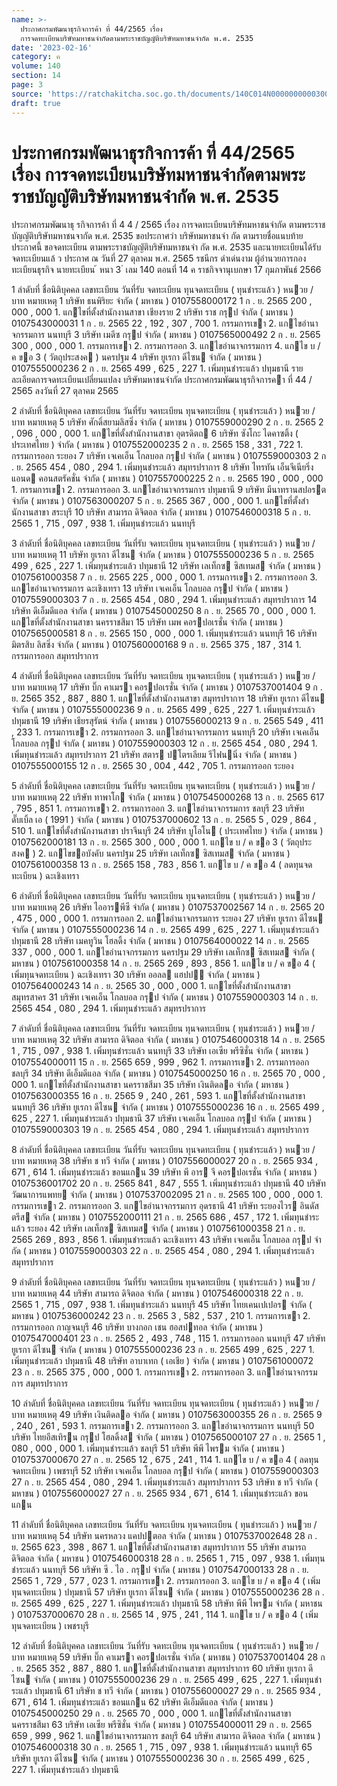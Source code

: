 ```yaml
---
name: >-
  ประกาศกรมพัฒนาธุรกิจการค้า ที่ 44/2565 เรื่อง
  การจดทะเบียนบริษัทมหาชนจำกัดตามพระราชบัญญัติบริษัทมหาชนจำกัด พ.ศ. 2535
date: '2023-02-16'
category: ค
volume: 140
section: 14
page: 3
source: 'https://ratchakitcha.soc.go.th/documents/140C014N0000000000300.pdf'
draft: true
---
```


# ประกาศกรมพัฒนาธุรกิจการค้า ที่ 44/2565 เรื่อง การจดทะเบียนบริษัทมหาชนจำกัดตามพระราชบัญญัติบริษัทมหาชนจำกัด พ.ศ. 2535

ประกาศกรมพัฒนาธุ รกิจการค้า ที่ 4 4 / 2565 เรื่อง การจดทะเบียนบริษัทมหาชนจำกัด ตามพระราชบัญญัติบริษัทมหาชนจากัด พ.ศ. 2535 ขอประกาศว่า บริษัทมหาชนจำ กัด ตามรายชื่อแนบท้ายประกาศนี้ ขอจดทะเบียน ตามพระราชบัญญัติบริษัทมหาชนจำ กัด พ.ศ. 2535 และนายทะเบียนได้รับจดทะเบียนแล้ ว ประกาศ ณ วันที่ 27 ตุลาคม พ.ศ. 2565 รชนีกร ดำเด่นงาม ผู้อำนวยการกองทะเบียนธุรกิจ นายทะเบียน ้ หนา 3 ่ เลม 140 ตอนที่ 14 ค ราชกิจจานุเบกษา 17 กุมภาพันธ์ 2566

1 ลําดับที่ ชื่อนิติบุคคล เลขทะเบียน วันที่รับ จดทะเบียน ทุนจดทะเบียน ( ทุนชําระแล้ว ) หนวย / บาท หมายเหตุ 1 บริษัท ธนพิริยะ จํากัด ( มหาชน ) 0107558000172 1 ก . ย. 2565 200 , 000 , 000 1. แกไขที่ตั้งสํานักงานสาขา เชียงราย 2 บริษัท ราช กรุป จํากัด ( มหาชน ) 0107543000031 1 ก . ย. 2565 22 , 192 , 307 , 700 1. กรรมการเขา 2. แกไขอํานาจกรรมการ นนทบุรี 3 บริษัท เมดีซ กรุป จํากัด ( มหาชน ) 0107565000492 2 ก . ย. 2565 300 , 000 , 000 1. กรรมการเขา 2. กรรมการออก 3. แกไขอํานาจกรรมการ 4. แกไข บ / ค ขอ 3 ( วัตถุประสงค ) นครปฐม 4 บริษัท ยูเรกา ดีไซน จํากัด ( มหาชน ) 0107555000236 2 ก . ย. 2565 499 , 625 , 227 1. เพิ่มทุนชําระแล้ว ปทุมธานี รายละเอียดการจดทะเบียนเปลี่ยนแปลง บริษัทมหาชนจํากัด ประกาศกรมพัฒนาธุรกิจการคา ที่ 44 / 2565 ลงวันที่ 27 ตุลาคม 2565

2 ลําดับที่ ชื่อนิติบุคคล เลขทะเบียน วันที่รับ จดทะเบียน ทุนจดทะเบียน ( ทุนชําระแล้ว ) หนวย / บาท หมายเหตุ 5 บริษัท ศักดิ์สยามลิสซิ่ง จํากัด ( มหาชน ) 0107559000290 2 ก . ย. 2565 2 , 096 , 000 , 000 1. แกไขที่ตั้งสํานักงานสาขา อุตรดิตถ 6 บริษัท ซังโกะ ไดคาซติ้ง ( ประเทศไทย ) จํากัด ( มหาชน ) 0107552000235 2 ก . ย. 2565 158 , 331 , 722 1. กรรมการออก ระยอง 7 บริษัท เจเคเอ็น โกลบอล กรุป จํากัด ( มหาชน ) 0107559000303 2 ก . ย. 2565 454 , 080 , 294 1. เพิ่มทุนชําระแล้ว สมุทรปราการ 8 บริษัท ไทรทัน เอ็นจีเนียริ่ง แอนด คอนสตรัคชั่น จํากัด ( มหาชน ) 0107557000225 2 ก . ย. 2565 190 , 000 , 000 1. กรรมการเขา 2. กรรมการออก 3. แกไขอํานาจกรรมการ ปทุมธานี 9 บริษัท มีนาทรานสปอรต จํากัด ( มหาชน ) 0107563000207 5 ก . ย. 2565 367 , 000 , 000 1. แกไขที่ตั้งสํานักงานสาขา สระบุรี 10 บริษัท สามารถ ดิจิตอล จํากัด ( มหาชน ) 0107546000318 5 ก . ย. 2565 1 , 715 , 097 , 938 1. เพิ่มทุนชําระแล้ว นนทบุรี

3 ลําดับที่ ชื่อนิติบุคคล เลขทะเบียน วันที่รับ จดทะเบียน ทุนจดทะเบียน ( ทุนชําระแล้ว ) หนวย / บาท หมายเหตุ 11 บริษัท ยูเรกา ดีไซน จํากัด ( มหาชน ) 0107555000236 5 ก . ย. 2565 499 , 625 , 227 1. เพิ่มทุนชําระแล้ว ปทุมธานี 12 บริษัท เลเท็กซ ซิสเทมส จํากัด ( มหาชน ) 0107561000358 7 ก . ย. 2565 225 , 000 , 000 1. กรรมการเขา 2. กรรมการออก 3. แกไขอํานาจกรรมการ ฉะเชิงเทรา 13 บริษัท เจเคเอ็น โกลบอล กรุป จํากัด ( มหาชน ) 0107559000303 7 ก . ย. 2565 454 , 080 , 294 1. เพิ่มทุนชําระแล้ว สมุทรปราการ 14 บริษัท ดีเอ็มดีแอล จํากัด ( มหาชน ) 0107545000250 8 ก . ย. 2565 70 , 000 , 000 1. แกไขที่ตั้งสํานักงานสาขา นครราชสีมา 15 บริษัท เมพ คอรปอเรชั่น จํากัด ( มหาชน ) 0107565000581 8 ก . ย. 2565 150 , 000 , 000 1. เพิ่มทุนชําระแล้ว นนทบุรี 16 บริษัท มิตรสิบ ลิสซิ่ง จํากัด ( มหาชน ) 0107560000168 9 ก . ย. 2565 375 , 187 , 314 1. กรรมการออก สมุทรปราการ

4 ลําดับที่ ชื่อนิติบุคคล เลขทะเบียน วันที่รับ จดทะเบียน ทุนจดทะเบียน ( ทุนชําระแล้ว ) หนวย / บาท หมายเหตุ 17 บริษัท บิ๊ก คาเมรา คอรปอเรชั่น จํากัด ( มหาชน ) 0107537001404 9 ก . ย. 2565 352 , 887 , 880 1. แกไขที่ตั้งสํานักงานสาขา สมุทรปราการ 18 บริษัท ยูเรกา ดีไซน จํากัด ( มหาชน ) 0107555000236 9 ก . ย. 2565 499 , 625 , 227 1. เพิ่มทุนชําระแล้ว ปทุมธานี 19 บริษัท เธียรสุรัตน์ จํากัด ( มหาชน ) 0107556000213 9 ก . ย. 2565 549 , 411 , 233 1. กรรมการเขา 2. กรรมการออก 3. แกไขอํานาจกรรมการ นนทบุรี 20 บริษัท เจเคเอ็น โกลบอล กรุป จํากัด ( มหาชน ) 0107559000303 12 ก . ย. 2565 454 , 080 , 294 1. เพิ่มทุนชําระแล้ว สมุทรปราการ 21 บริษัท สตาร ปโตรเลียม รีไฟนนิ่ง จํากัด ( มหาชน ) 0107555000155 12 ก . ย. 2565 30 , 004 , 442 , 705 1. กรรมการออก ระยอง

5 ลําดับที่ ชื่อนิติบุคคล เลขทะเบียน วันที่รับ จดทะเบียน ทุนจดทะเบียน ( ทุนชําระแล้ว ) หนวย / บาท หมายเหตุ 22 บริษัท ทาพาโก จํากัด ( มหาชน ) 0107545000268 13 ก . ย. 2565 617 , 795 , 851 1. กรรมการเขา 2. กรรมการออก 3. แกไขอํานาจกรรมการ ชลบุรี 23 บริษัท ดั๊บเบิ้ล เอ ( 1991 ) จํากัด ( มหาชน ) 0107537000602 13 ก . ย. 2565 5 , 029 , 864 , 510 1. แกไขที่ตั้งสํานักงานสาขา ปราจีนบุรี 24 บริษัท บูโอโน ( ประเทศไทย ) จํากัด ( มหาชน ) 0107562000181 13 ก . ย. 2565 300 , 000 , 000 1. แกไข บ / ค ขอ 3 ( วัตถุประสงค ) 2. แกไขขอบังคับ นครปฐม 25 บริษัท เลเท็กซ ซิสเทมส จํากัด ( มหาชน ) 0107561000358 13 ก . ย. 2565 158 , 783 , 856 1. แกไข บ / ค ขอ 4 ( ลดทุนจดทะเบียน ) ฉะเชิงเทรา

6 ลําดับที่ ชื่อนิติบุคคล เลขทะเบียน วันที่รับ จดทะเบียน ทุนจดทะเบียน ( ทุนชําระแล้ว ) หนวย / บาท หมายเหตุ 26 บริษัท ไออารพีซี จํากัด ( มหาชน ) 0107537002567 14 ก . ย. 2565 20 , 475 , 000 , 000 1. กรรมการออก 2. แกไขอํานาจกรรมการ ระยอง 27 บริษัท ยูเรกา ดีไซน จํากัด ( มหาชน ) 0107555000236 14 ก . ย. 2565 499 , 625 , 227 1. เพิ่มทุนชําระแล้ว ปทุมธานี 28 บริษัท เมคทูวิน โฮลดิ้ง จํากัด ( มหาชน ) 0107564000022 14 ก . ย. 2565 337 , 000 , 000 1. แกไขอํานาจกรรมการ นครปฐม 29 บริษัท เลเท็กซ ซิสเทมส จํากัด ( มหาชน ) 0107561000358 14 ก . ย. 2565 269 , 893 , 856 1. แกไข บ / ค ขอ 4 ( เพิ่มทุนจดทะเบียน ) ฉะเชิงเทรา 30 บริษัท ออลล แฮปป จํากัด ( มหาชน ) 0107564000243 14 ก . ย. 2565 30 , 000 , 000 1. แกไขที่ตั้งสํานักงานสาขา สมุทรสาคร 31 บริษัท เจเคเอ็น โกลบอล กรุป จํากัด ( มหาชน ) 0107559000303 14 ก . ย. 2565 454 , 080 , 294 1. เพิ่มทุนชําระแล้ว สมุทรปราการ

7 ลําดับที่ ชื่อนิติบุคคล เลขทะเบียน วันที่รับ จดทะเบียน ทุนจดทะเบียน ( ทุนชําระแล้ว ) หนวย / บาท หมายเหตุ 32 บริษัท สามารถ ดิจิตอล จํากัด ( มหาชน ) 0107546000318 14 ก . ย. 2565 1 , 715 , 097 , 938 1. เพิ่มทุนชําระแล้ว นนทบุรี 33 บริษัท เอเซีย พรีซิชั่น จํากัด ( มหาชน ) 0107554000011 15 ก . ย. 2565 659 , 999 , 962 1. กรรมการเขา 2. กรรมการออก ชลบุรี 34 บริษัท ดีเอ็มดีแอล จํากัด ( มหาชน ) 0107545000250 16 ก . ย. 2565 70 , 000 , 000 1. แกไขที่ตั้งสํานักงานสาขา นครราชสีมา 35 บริษัท เงินติดลอ จํากัด ( มหาชน ) 0107563000355 16 ก . ย. 2565 9 , 240 , 261 , 593 1. แกไขที่ตั้งสํานักงานสาขา นนทบุรี 36 บริษัท ยูเรกา ดีไซน จํากัด ( มหาชน ) 0107555000236 16 ก . ย. 2565 499 , 625 , 227 1. เพิ่มทุนชําระแล้ว ปทุมธานี 37 บริษัท เจเคเอ็น โกลบอล กรุป จํากัด ( มหาชน ) 0107559000303 19 ก . ย. 2565 454 , 080 , 294 1. เพิ่มทุนชําระแล้ว สมุทรปราการ

8 ลําดับที่ ชื่อนิติบุคคล เลขทะเบียน วันที่รับ จดทะเบียน ทุนจดทะเบียน ( ทุนชําระแล้ว ) หนวย / บาท หมายเหตุ 38 บริษัท ช ทวี จํากัด ( มหาชน ) 0107556000027 20 ก . ย. 2565 934 , 671 , 614 1. เพิ่มทุนชําระแล้ว ขอนแกน 39 บริษัท พี อาร จี คอรปอเรชั่น จํากัด ( มหาชน ) 0107536001702 20 ก . ย. 2565 841 , 847 , 555 1. เพิ่มทุนชําระแล้ว ปทุมธานี 40 บริษัท วัฒนาการแพทย จํากัด ( มหาชน ) 0107537002095 21 ก . ย. 2565 100 , 000 , 000 1. กรรมการเขา 2. กรรมการออก 3. แกไขอํานาจกรรมการ อุดรธานี 41 บริษัท ระยองไวร อินดัสตรีส จํากัด ( มหาชน ) 0107552000111 21 ก . ย. 2565 686 , 457 , 172 1. เพิ่มทุนชําระแล้ว ระยอง 42 บริษัท เลเท็กซ ซิสเทมส จํากัด ( มหาชน ) 0107561000358 21 ก . ย. 2565 269 , 893 , 856 1. เพิ่มทุนชําระแล้ว ฉะเชิงเทรา 43 บริษัท เจเคเอ็น โกลบอล กรุป จํากัด ( มหาชน ) 0107559000303 22 ก . ย. 2565 454 , 080 , 294 1. เพิ่มทุนชําระแล้ว สมุทรปราการ

9 ลําดับที่ ชื่อนิติบุคคล เลขทะเบียน วันที่รับ จดทะเบียน ทุนจดทะเบียน ( ทุนชําระแล้ว ) หนวย / บาท หมายเหตุ 44 บริษัท สามารถ ดิจิตอล จํากัด ( มหาชน ) 0107546000318 22 ก . ย. 2565 1 , 715 , 097 , 938 1. เพิ่มทุนชําระแล้ว นนทบุรี 45 บริษัท ไทยเคนเปเปอร จํากัด ( มหาชน ) 0107536000242 23 ก . ย. 2565 3 , 582 , 537 , 210 1. กรรมการเขา 2. กรรมการออก กาญจนบุรี 46 บริษัท บางกอก เชน ฮอสปทอล จํากัด ( มหาชน ) 0107547000401 23 ก . ย. 2565 2 , 493 , 748 , 115 1. กรรมการออก นนทบุรี 47 บริษัท ยูเรกา ดีไซน จํากัด ( มหาชน ) 0107555000236 23 ก . ย. 2565 499 , 625 , 227 1. เพิ่มทุนชําระแล้ว ปทุมธานี 48 บริษัท อาบาเทก ( เอเชีย ) จํากัด ( มหาชน ) 0107561000072 23 ก . ย. 2565 375 , 000 , 000 1. กรรมการเขา 2. กรรมการออก 3. แกไขอํานาจกรรมการ สมุทรปราการ

10 ลําดับที่ ชื่อนิติบุคคล เลขทะเบียน วันที่รับ จดทะเบียน ทุนจดทะเบียน ( ทุนชําระแล้ว ) หนวย / บาท หมายเหตุ 49 บริษัท เงินติดลอ จํากัด ( มหาชน ) 0107563000355 26 ก . ย. 2565 9 , 240 , 261 , 593 1. กรรมการเขา 2. กรรมการออก 3. แกไขอํานาจกรรมการ นนทบุรี 50 บริษัท ไทยอีสเทิรน กรุป โฮลดิ้งส จํากัด ( มหาชน ) 0107565000107 27 ก . ย. 2565 1 , 080 , 000 , 000 1. เพิ่มทุนชําระแล้ว ชลบุรี 51 บริษัท พีพี ไพรม จํากัด ( มหาชน ) 0107537000670 27 ก . ย. 2565 12 , 675 , 241 , 114 1. แกไข บ / ค ขอ 4 ( ลดทุนจดทะเบียน ) เพชรบุรี 52 บริษัท เจเคเอ็น โกลบอล กรุป จํากัด ( มหาชน ) 0107559000303 27 ก . ย. 2565 454 , 080 , 294 1. เพิ่มทุนชําระแล้ว สมุทรปราการ 53 บริษัท ช ทวี จํากัด ( มหาชน ) 0107556000027 27 ก . ย. 2565 934 , 671 , 614 1. เพิ่มทุนชําระแล้ว ขอนแกน

11 ลําดับที่ ชื่อนิติบุคคล เลขทะเบียน วันที่รับ จดทะเบียน ทุนจดทะเบียน ( ทุนชําระแล้ว ) หนวย / บาท หมายเหตุ 54 บริษัท นครหลวง แคปปตอล จํากัด ( มหาชน ) 0107537002648 28 ก . ย. 2565 623 , 398 , 867 1. แกไขที่ตั้งสํานักงานสาขา สมุทรปราการ 55 บริษัท สามารถ ดิจิตอล จํากัด ( มหาชน ) 0107546000318 28 ก . ย. 2565 1 , 715 , 097 , 938 1. เพิ่มทุนชําระแล้ว นนทบุรี 56 บริษัท ซี . ไอ . กรุป จํากัด ( มหาชน ) 0107547000133 28 ก . ย. 2565 1 , 729 , 577 , 023 1. กรรมการเขา 2. กรรมการออก 3. แกไข บ / ค ขอ 4 ( เพิ่มทุนจดทะเบียน ) ปทุมธานี 57 บริษัท ยูเรกา ดีไซน จํากัด ( มหาชน ) 0107555000236 28 ก . ย. 2565 499 , 625 , 227 1. เพิ่มทุนชําระแล้ว ปทุมธานี 58 บริษัท พีพี ไพรม จํากัด ( มหาชน ) 0107537000670 28 ก . ย. 2565 14 , 975 , 241 , 114 1. แกไข บ / ค ขอ 4 ( เพิ่มทุนจดทะเบียน ) เพชรบุรี

12 ลําดับที่ ชื่อนิติบุคคล เลขทะเบียน วันที่รับ จดทะเบียน ทุนจดทะเบียน ( ทุนชําระแล้ว ) หนวย / บาท หมายเหตุ 59 บริษัท บิ๊ก คาเมรา คอรปอเรชั่น จํากัด ( มหาชน ) 0107537001404 28 ก . ย. 2565 352 , 887 , 880 1. แกไขที่ตั้งสํานักงานสาขา สมุทรปราการ 60 บริษัท ยูเรกา ดีไซน จํากัด ( มหาชน ) 0107555000236 29 ก . ย. 2565 499 , 625 , 227 1. เพิ่มทุนชําระแล้ว ปทุมธานี 61 บริษัท ช ทวี จํากัด ( มหาชน ) 0107556000027 29 ก . ย. 2565 934 , 671 , 614 1. เพิ่มทุนชําระแล้ว ขอนแกน 62 บริษัท ดีเอ็มดีแอล จํากัด ( มหาชน ) 0107545000250 29 ก . ย. 2565 70 , 000 , 000 1. แกไขที่ตั้งสํานักงานสาขา นครราชสีมา 63 บริษัท เอเซีย พรีซิชั่น จํากัด ( มหาชน ) 0107554000011 29 ก . ย. 2565 659 , 999 , 962 1. แกไขอํานาจกรรมการ ชลบุรี 64 บริษัท สามารถ ดิจิตอล จํากัด ( มหาชน ) 0107546000318 30 ก . ย. 2565 1 , 715 , 097 , 938 1. เพิ่มทุนชําระแล้ว นนทบุรี 65 บริษัท ยูเรกา ดีไซน จํากัด ( มหาชน ) 0107555000236 30 ก . ย. 2565 499 , 625 , 227 1. เพิ่มทุนชําระแล้ว ปทุมธานี
